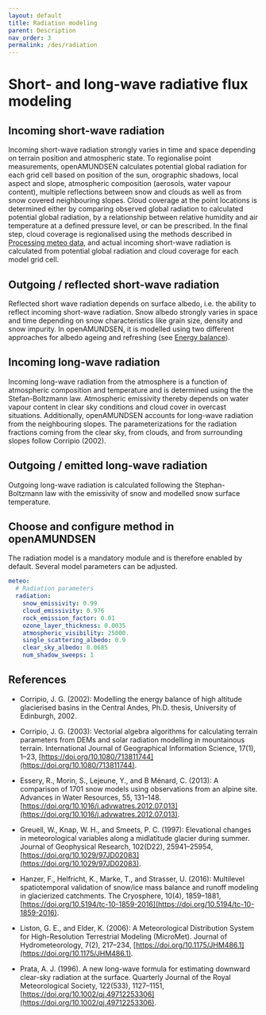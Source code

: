 ```yaml
---
layout: default
title: Radiation modeling
parent: Description
nav_order: 3
permalink: /des/radiation
---
```


# Short- and long-wave radiative flux modeling

## Incoming short-wave radiation
Incoming short-wave radiation strongly varies in time and space depending on terrain position and atmospheric state. To regionalise point measurements, openAMUNDSEN calculates potential global radiation for each grid cell based on position of the sun, orographic shadows, local aspect and slope, atmospheric composition (aerosols, water vapour content), multiple reflections between snow and clouds as well as from snow covered neighbouring slopes. Cloud coverage at the point locations is determined either by comparing observed global radiation to calculated potential global radiation, by a relationship between relative humidity and air temperature at a defined pressure level, or can be prescribed. In the final step, cloud coverage is regionalised using the methods described in [Processing meteo data](/des/meteo), and actual incoming short-wave radiation is calculated from potential global radiation and cloud coverage for each model grid cell.

## Outgoing / reflected short-wave radiation
Reflected short wave radiation depends on surface albedo, i.e. the ability to reflect incoming short-wave radiation. Snow albedo strongly varies in space and time depending on snow characteristics like grain size, density and snow impurity. In openAMUNDSEN, it is modelled using two different approaches for albedo ageing and refreshing (see [Energy balance](/des/energy)).

## Incoming long-wave radiation
Incoming long-wave radiation from the atmosphere is a function of atmospheric composition and temperature and is determined using the the Stefan-Boltzmann law. Atmospheric emissivity thereby depends on water vapour content in clear sky conditions and cloud cover in overcast situations. Additionally, openAMUNDSEN accounts for long-wave radiation from the neighbouring slopes. The parameterizations for the radiation fractions coming from the clear sky, from clouds, and from surrounding slopes follow Corripio (2002).

## Outgoing / emitted long-wave radiation
Outgoing long-wave radiation is calculated following the Stephan-Boltzmann law with the emissivity of snow and modelled snow surface temperature.

## Choose and configure method in openAMUNDSEN

The radiation model is a mandatory module and is therefore enabled by default. Several model parameters can be adjusted. 

```yaml
meteo:
  # Radiation parameters
  radiation:
    snow_emissivity: 0.99
    cloud_emissivity: 0.976
    rock_emission_factor: 0.01
    ozone_layer_thickness: 0.0035
    atmospheric_visibility: 25000.
    single_scattering_albedo: 0.9
    clear_sky_albedo: 0.0685
    num_shadow_sweeps: 1
```



## References

- Corripio, J. G. (2002): Modelling the energy balance of high altitude glacierised basins in the Central Andes, Ph.D. thesis, University of Edinburgh, 2002.

- Corripio, J. G. (2003): Vectorial algebra algorithms for calculating terrain parameters from DEMs and solar radiation modelling in mountainous terrain. International Journal of Geographical Information Science, 17(1), 1–23, [https://doi.org/10.1080/713811744](https://doi.org/10.1080/713811744).

- Essery, R., Morin, S., Lejeune, Y., and B Ménard, C. (2013): A comparison of 1701 snow models using observations from an alpine site. Advances in Water Resources, 55, 131–148. [https://doi.org/10.1016/j.advwatres.2012.07.013](https://doi.org/10.1016/j.advwatres.2012.07.013).

- Greuell, W., Knap, W. H., and Smeets, P. C. (1997): Elevational changes in meteorological variables along a midlatitude glacier during summer. Journal of Geophysical Research, 102(D22), 25941–25954, [https://doi.org/10.1029/97JD02083](https://doi.org/10.1029/97JD02083).

- Hanzer, F., Helfricht, K., Marke, T., and Strasser, U. (2016): Multilevel spatiotemporal validation of snow/ice mass balance and runoff modeling in glacierized catchments. The Cryosphere, 10(4), 1859–1881, [https://doi.org/10.5194/tc-10-1859-2016](https://doi.org/10.5194/tc-10-1859-2016).

- Liston, G. E., and Elder, K. (2006): A Meteorological Distribution System for High-Resolution Terrestrial Modeling (MicroMet). Journal of Hydrometeorology, 7(2), 217–234, [https://doi.org/10.1175/JHM486.1](https://doi.org/10.1175/JHM486.1).

- Prata, A. J. (1996). A new long-wave formula for estimating downward clear-sky radiation at the surface. Quarterly Journal of the Royal Meteorological Society, 122(533), 1127–1151, [https://doi.org/10.1002/qj.49712253306](https://doi.org/10.1002/qj.49712253306).
